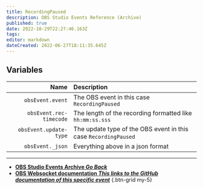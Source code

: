 ```yaml
---
title: RecordingPaused
description: OBS Studio Events Reference (Archive)
published: true
date: 2022-10-29T22:27:46.163Z
tags: 
editor: markdown
dateCreated: 2022-06-27T18:11:35.645Z
---
```


## Variables
Name | Description
----:|:------------
`obsEvent.event` | The OBS event in this case `RecordingPaused`
`obsEvent.rec-timecode` | The length of the recording formatted like `hh:mm:ss.sss`
`obsEvent.update-type` | The update type of the OBS event in this case `RecordingPaused`
`obsEvent._json` | Everything above in a json format

---

- [<i class="mdi mdi-chevron-left"></i>**OBS Studio Events Archive *Go Back***](/Broadcasters/OBS/Archive/Events)
- [<i class="mdi mdi-github"></i> **OBS Websocket documentation *This links to the GitHub documentation of this specific event***](https://github.com/obsproject/obs-websocket/blob/4.x-current/docs/generated/protocol.md#recordingpaused)
{.btn-grid my-5}
